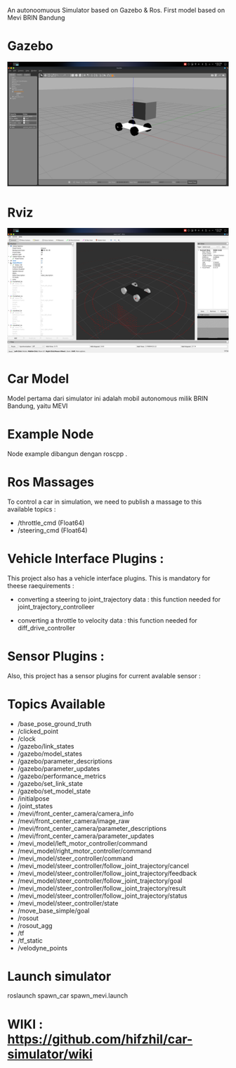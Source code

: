 An autonoomuous Simulator based on Gazebo & Ros. First model based on Mevi BRIN Bandung
# Gazebo

![Alt text](https://github.com/hifzhil/car-simulator/blob/main/Documentation/Image/Gazebo.png)

# Rviz

![Alt text](https://github.com/hifzhil/car-simulator/blob/main/Documentation/Image/rviz.png)


# Car Model
Model pertama dari simulator ini adalah mobil autonomous milik BRIN Bandung, yaitu MEVI

# Example Node
Node example dibangun dengan roscpp . 

# Ros Massages
To control a car in simulation, we need to publish a massage to this available topics :
  - /throttle_cmd (Float64)
  - /steering_cmd (Float64)

# Vehicle Interface Plugins :
  This project also has a vehicle interface plugins. This is mandatory for theese raequirements :
  
  - converting a steering to joint_trajectory data : this function needed for joint_trajectory_controlleer
    
  - converting a throttle to velocity data : this function needed for diff_drive_controller

# Sensor Plugins : 
  Also, this project has a sensor plugins for current avalable sensor :
    
# Topics Available

 - /base_pose_ground_truth
 - /clicked_point
 - /clock
 - /gazebo/link_states
 - /gazebo/model_states
 - /gazebo/parameter_descriptions
 - /gazebo/parameter_updates
 - /gazebo/performance_metrics
 - /gazebo/set_link_state
 - /gazebo/set_model_state
 - /initialpose
 - /joint_states
 - /mevi/front_center_camera/camera_info
 - /mevi/front_center_camera/image_raw
 - /mevi/front_center_camera/parameter_descriptions
 - /mevi/front_center_camera/parameter_updates
 - /mevi_model/left_motor_controller/command
 - /mevi_model/right_motor_controller/command
 - /mevi_model/steer_controller/command
 - /mevi_model/steer_controller/follow_joint_trajectory/cancel
 - /mevi_model/steer_controller/follow_joint_trajectory/feedback
 - /mevi_model/steer_controller/follow_joint_trajectory/goal
 - /mevi_model/steer_controller/follow_joint_trajectory/result
 - /mevi_model/steer_controller/follow_joint_trajectory/status
 - /mevi_model/steer_controller/state
 - /move_base_simple/goal
 - /rosout
 - /rosout_agg
 - /tf
 - /tf_static
 - /velodyne_points

# Launch simulator
roslaunch spawn_car spawn_mevi.launch

  
# WIKI : https://github.com/hifzhil/car-simulator/wiki
